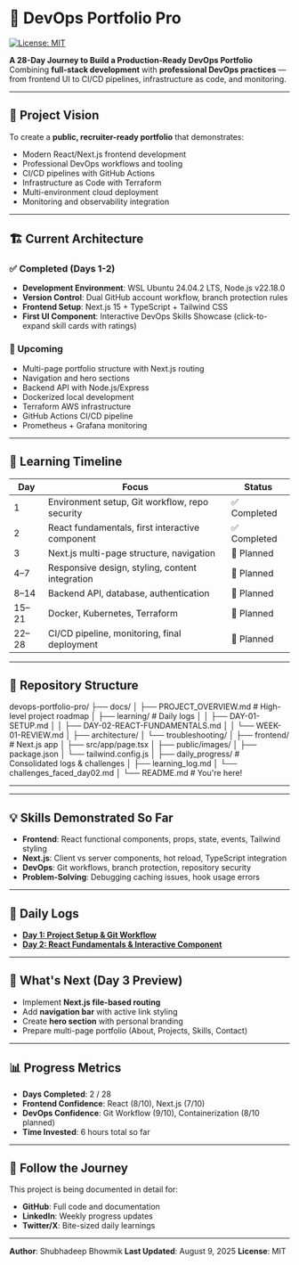 # 🚀 DevOps Portfolio Pro

[![License: MIT](https://img.shields.io/badge/License-MIT-yellow.svg)](./LICENSE)

**A 28-Day Journey to Build a Production-Ready DevOps Portfolio**
Combining **full-stack development** with **professional DevOps practices** — from frontend UI to CI/CD pipelines, infrastructure as code, and monitoring.

---

## 📌 Project Vision
To create a **public, recruiter-ready portfolio** that demonstrates:
- Modern React/Next.js frontend development
- Professional DevOps workflows and tooling
- CI/CD pipelines with GitHub Actions
- Infrastructure as Code with Terraform
- Multi-environment cloud deployment
- Monitoring and observability integration

---

## 🏗️ Current Architecture

### ✅ Completed (Days 1-2)
- **Development Environment**: WSL Ubuntu 24.04.2 LTS, Node.js v22.18.0
- **Version Control**: Dual GitHub account workflow, branch protection rules
- **Frontend Setup**: Next.js 15 + TypeScript + Tailwind CSS
- **First UI Component**: Interactive DevOps Skills Showcase (click-to-expand skill cards with ratings)

### 🎯 Upcoming
- Multi-page portfolio structure with Next.js routing
- Navigation and hero sections
- Backend API with Node.js/Express
- Dockerized local development
- Terraform AWS infrastructure
- GitHub Actions CI/CD pipeline
- Prometheus + Grafana monitoring

---

## 📅 Learning Timeline

| Day | Focus | Status |
|-----|-------|--------|
| 1 | Environment setup, Git workflow, repo security | ✅ Completed |
| 2 | React fundamentals, first interactive component | ✅ Completed |
| 3 | Next.js multi-page structure, navigation | 🔄 Planned |
| 4–7 | Responsive design, styling, content integration | 🔄 Planned |
| 8–14 | Backend API, database, authentication | 🔄 Planned |
| 15–21 | Docker, Kubernetes, Terraform | 🔄 Planned |
| 22–28 | CI/CD pipeline, monitoring, final deployment | 🔄 Planned |

---

## 📂 Repository Structure
devops-portfolio-pro/
├── docs/
│ ├── PROJECT_OVERVIEW.md # High-level project roadmap
│ ├── learning/ # Daily logs
│ │ ├── DAY-01-SETUP.md
│ │ ├── DAY-02-REACT-FUNDAMENTALS.md
│ │ └── WEEK-01-REVIEW.md
│ ├── architecture/
│ └── troubleshooting/
│
├── frontend/ # Next.js app
│ ├── src/app/page.tsx
│ ├── public/images/
│ ├── package.json
│ └── tailwind.config.js
│
├── daily_progress/ # Consolidated logs & challenges
│ ├── learning_log.md
│ └── challenges_faced_day02.md
│
└── README.md # You're here!

---


---

## 💡 Skills Demonstrated So Far
- **Frontend**: React functional components, props, state, events, Tailwind styling
- **Next.js**: Client vs server components, hot reload, TypeScript integration
- **DevOps**: Git workflows, branch protection, repository security
- **Problem-Solving**: Debugging caching issues, hook usage errors

---

## 📝 Daily Logs
- **[Day 1: Project Setup & Git Workflow](./docs/learning/DAY-01-SETUP.md)**
- **[Day 2: React Fundamentals & Interactive Component](./docs/learning/DAY-02-REACT-FUNDAMENTALS.md)**

---

## 🔮 What's Next (Day 3 Preview)
- Implement **Next.js file-based routing**
- Add **navigation bar** with active link styling
- Create **hero section** with personal branding
- Prepare multi-page portfolio (About, Projects, Skills, Contact)

---

## 📊 Progress Metrics
- **Days Completed**: 2 / 28
- **Frontend Confidence**: React (8/10), Next.js (7/10)
- **DevOps Confidence**: Git Workflow (9/10), Containerization (8/10 planned)
- **Time Invested**: 6 hours total so far

---

## 📢 Follow the Journey
This project is being documented in detail for:
- **GitHub**: Full code and documentation
- **LinkedIn**: Weekly progress updates
- **Twitter/X**: Bite-sized daily learnings

---

**Author**: Shubhadeep Bhowmik
**Last Updated**: August 9, 2025
**License**: MIT

